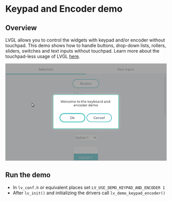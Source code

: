 # Keypad and Encoder demo

## Overview

LVGL allows you to control the widgets with keypad and/or encoder without touchpad.
This demo shows how to handle buttons, drop-down lists, rollers, sliders, switches and text inputs without touchpad.
Learn more about the touchpad-less usage of LVGL [here](https://docs.lvgl.io/master/overview/indev.html#keypad-and-encoder).

![Keypad and encoder navigation in LVGL embedded GUI library](screenshot1.gif)

## Run the demo
- In `lv_conf.h` or equivalent places set `LV_USE_DEMO_KEYPAD_AND_ENCODER 1`
- After `lv_init()` and initializing the drivers call `lv_demo_keypad_encoder()`
